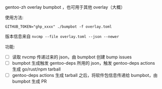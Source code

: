 gentoo-zh overlay bumpbot ，也可用于其他 overlay（大概）

使用方法:

```
GITHUB_TOKEN="ghp_xxxx" ./bumpbot -f overlay.toml
```

版本信息来自 `nvcmp --file overlay.toml --json --newer` 

功能:
- [ ] 读取 nvcmp 传递过来的 json，由 bumpbot 创建 bump issues
- [ ] bumpbot 生成触发 gentoo-deps 所用的 json，触发 gentoo-deps actions 生成 go/rust/npm tarball
- [ ] gentoo-deps actions 生成 tarball 之后，将软件包信息传递给 bumpbot，由 bumpbot 生成 PR
